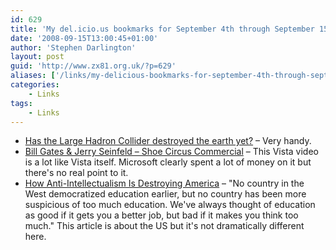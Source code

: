 ```yaml
---
id: 629
title: 'My del.icio.us bookmarks for September 4th through September 15th'
date: '2008-09-15T13:00:45+01:00'
author: 'Stephen Darlington'
layout: post
guid: 'http://www.zx81.org.uk/?p=629'
aliases: ['/links/my-delicious-bookmarks-for-september-4th-through-september-15th.html']
categories:
    - Links
tags:
    - Links
---
```


- [Has the Large Hadron Collider destroyed the earth yet?](http://www.hasthelhcdestroyedtheearth.com/) – Very handy.
- [Bill Gates &amp; Jerry Seinfeld – Shoe Circus Commercial](http://www.youtube.com/watch?v=afR5J7eskno) – This Vista video is a lot like Vista itself. Microsoft clearly spent a lot of money on it but there's no real point to it.
- [How Anti-Intellectualism Is Destroying America](http://www.alternet.org/story/95109/) – "No country in the West democratized education earlier, but no country has been more suspicious of too much education. We've always thought of education as good if it gets you a better job, but bad if it makes you think too much." This article is about the US but it's not dramatically different here.